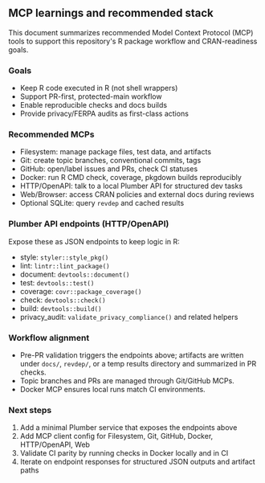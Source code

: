 ## MCP learnings and recommended stack

This document summarizes recommended Model Context Protocol (MCP) tools to
support this repository's R package workflow and CRAN-readiness goals.

### Goals
- Keep R code executed in R (not shell wrappers)
- Support PR-first, protected-main workflow
- Enable reproducible checks and docs builds
- Provide privacy/FERPA audits as first-class actions

### Recommended MCPs
- Filesystem: manage package files, test data, and artifacts
- Git: create topic branches, conventional commits, tags
- GitHub: open/label issues and PRs, check CI statuses
- Docker: run R CMD check, coverage, pkgdown builds reproducibly
- HTTP/OpenAPI: talk to a local Plumber API for structured dev tasks
- Web/Browser: access CRAN policies and external docs during reviews
- Optional SQLite: query `revdep` and cached results

### Plumber API endpoints (HTTP/OpenAPI)
Expose these as JSON endpoints to keep logic in R:
- style: `styler::style_pkg()`
- lint: `lintr::lint_package()`
- document: `devtools::document()`
- test: `devtools::test()`
- coverage: `covr::package_coverage()`
- check: `devtools::check()`
- build: `devtools::build()`
- privacy_audit: `validate_privacy_compliance()` and related helpers

### Workflow alignment
- Pre-PR validation triggers the endpoints above; artifacts are written under
  `docs/`, `revdep/`, or a temp results directory and summarized in PR checks.
- Topic branches and PRs are managed through Git/GitHub MCPs.
- Docker MCP ensures local runs match CI environments.

### Next steps
1. Add a minimal Plumber service that exposes the endpoints above
2. Add MCP client config for Filesystem, Git, GitHub, Docker, HTTP/OpenAPI, Web
3. Validate CI parity by running checks in Docker locally and in CI
4. Iterate on endpoint responses for structured JSON outputs and artifact paths

